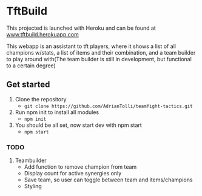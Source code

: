 # TftBuild

This projected is launched with Heroku and can be found at www.tftbuild.herokuapp.com

This webapp is an assistant to tft players, where it shows a list of all champions w/stats, a list of items and their combination, and a team builder to play around with(The team builder is still in development, but functional to a certain degree)

## Get started

1. Clone the repository
   - `git clone https://github.com/AdrianTolli/teamfight-tactics.git`
2. Run npm init to install all modules
   - `npm init`
3. You should be all set, now start dev with npm start
   - `npm start`

### TODO

1. Teambuilder
   - Add function to remove champion from team
   - Display count for active synergies only
   - Save team, so user can toggle between team and items/champions
   - Styling
